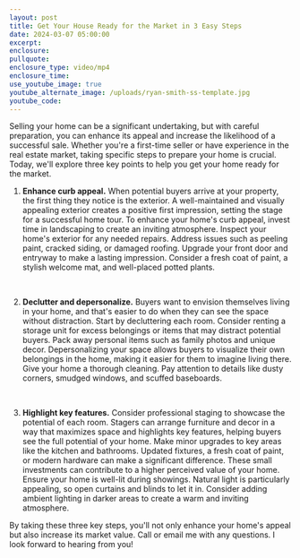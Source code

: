 ```yaml
---
layout: post
title: Get Your House Ready for the Market in 3 Easy Steps
date: 2024-03-07 05:00:00
excerpt:
enclosure:
pullquote:
enclosure_type: video/mp4
enclosure_time:
use_youtube_image: true
youtube_alternate_image: /uploads/ryan-smith-ss-template.jpg
youtube_code:
---
```

Selling your home can be a significant undertaking, but with careful preparation, you can enhance its appeal and increase the likelihood of a successful sale. Whether you're a first-time seller or have experience in the real estate market, taking specific steps to prepare your home is crucial. Today, we'll explore three key points to help you get your home ready for the market.

1. **Enhance curb appeal.** When potential buyers arrive at your property, the first thing they notice is the exterior. A well-maintained and visually appealing exterior creates a positive first impression, setting the stage for a successful home tour. To enhance your home's curb appeal, invest time in landscaping to create an inviting atmosphere. Inspect your home's exterior for any needed repairs. Address issues such as peeling paint, cracked siding, or damaged roofing. Upgrade your front door and entryway to make a lasting impression. Consider a fresh coat of paint, a stylish welcome mat, and well-placed potted plants.&nbsp;

   &nbsp;

2. **Declutter and depersonalize.** Buyers want to envision themselves living in your home, and that's easier to do when they can see the space without distraction. Start by decluttering each room. Consider renting a storage unit for excess belongings or items that may distract potential buyers. Pack away personal items such as family photos and unique decor. Depersonalizing your space allows buyers to visualize their own belongings in the home, making it easier for them to imagine living there. Give your home a thorough cleaning. Pay attention to details like dusty corners, smudged windows, and scuffed baseboards.&nbsp;

   &nbsp;

3. **Highlight key features.** Consider professional staging to showcase the potential of each room. Stagers can arrange furniture and decor in a way that maximizes space and highlights key features, helping buyers see the full potential of your home. Make minor upgrades to key areas like the kitchen and bathrooms. Updated fixtures, a fresh coat of paint, or modern hardware can make a significant difference. These small investments can contribute to a higher perceived value of your home. Ensure your home is well-lit during showings. Natural light is particularly appealing, so open curtains and blinds to let it in. Consider adding ambient lighting in darker areas to create a warm and inviting atmosphere.

By taking these three key steps, you'll not only enhance your home's appeal but also increase its market value. Call or email me with any questions. I look forward to hearing from you!

<br>